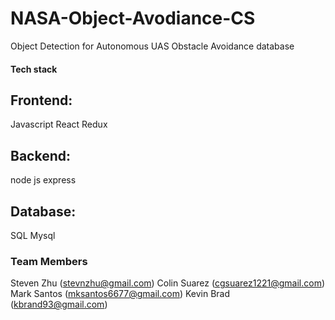 # NASA-Object-Avodiance-CS
Object Detection for Autonomous UAS Obstacle Avoidance database


#### Tech stack
## Frontend:
Javascript 
React 
Redux

## Backend:
node js
express

## Database:
SQL 
Mysql



### Team Members
Steven Zhu (stevnzhu@gmail.com)
Colin Suarez (cgsuarez1221@gmail.com)
Mark Santos (mksantos6677@gmail.com)
Kevin Brad (kbrand93@gmail.com)
